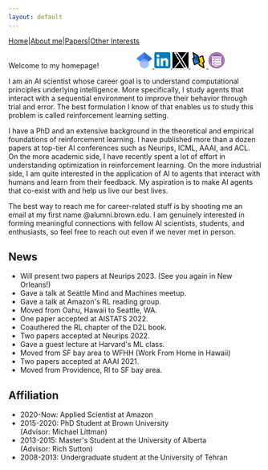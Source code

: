 ```yaml
---
layout: default
---
```


[Home](./index.html)|[About me](./another-page.html)|[Papers](./another-page.html)|[Other Interests](./other.html)

Welcome to my homepage!&nbsp;&nbsp;&nbsp;&nbsp;&nbsp;&nbsp;&nbsp;&nbsp;&nbsp;&nbsp;&nbsp;&nbsp;&nbsp;&nbsp;&nbsp;&nbsp;&nbsp;&nbsp;
<a href="https://scholar.google.com/citations?user=-2qyBJEAAAAJ&hl=en&oi=ao">
  <img src="/assets/img/gs.png" alt="Google Scholar Favicon" width="32" height="32">
</a>
<a href="https://www.linkedin.com/in/kavosh-asadi-029a1780/">
  <img src="/assets/img/linkedin.png" alt="LinkedIn Favicon" width="32" height="32">
</a>
<a href="https://twitter.com/AsadiKavosh">
  <img src="/assets/img/x.png" alt="X Favicon" width="32" height="32">
</a>
<a href="https://dblp.org/pid/192/1404.html">
  <img src="/assets/img/dblp.png" alt="DBLP Favicon" width="32" height="32">
</a>
<a href="./assets/pdfs/My_CV.pdf">
  <img src="/assets/img/resume.png" alt="DBLP Favicon" width="32" height="32">
</a>

I am an AI scientist whose career goal is to understand computational principles underlying intelligence. More specifically, I study agents that interact with a sequential environment to improve their behavior through trial and error. The best formulation I know of that enables us to study this problem is called reinforcement learning setting. 

I have a PhD and an extensive background in the theoretical and empirical foundations of reinforcement learning. I have published more than a dozen papers at top-tier AI conferences such as Neurips, ICML, AAAI, and ACL. On the more academic side, I have recently spent a lot of effort in understanding optimization in reinforcement learning. On the more industrial side, I am quite interested in the application of AI to agents that interact with humans and learn from their feedback. My aspiration is to make AI agents that co-exist with and help us live our best lives.

The best way to reach me for career-related stuff is by shooting me an email at my first name @alumni.brown.edu. I am genuinely interested in forming meaningful connections with fellow AI scientists, students, and enthusiasts, so feel free to reach out even if we never met in person.

## News
*   Will present two papers at Neurips 2023. (See you again in New Orleans!)
*   Gave a talk at Seattle Mind and Machines meetup.
*   Gave a talk at Amazon's RL reading group.
*   Moved from Oahu, Hawaii to Seattle, WA.
*   One paper accepted at AISTATS 2022.
*   Coauthered the RL chapter of the D2L book.
*   Two papers accepted at Neurips 2022.
*   Gave a guest lecture at Harvard's ML class.
*   Moved from SF bay area to WFHH (Work From Home in Hawaii)
*   Two papers accepted at AAAI 2021.
*   Moved from Providence, RI to SF bay area.


## Affiliation

*   2020-Now: Applied Scientist at Amazon
*   2015-2020: PhD Student at Brown University <br> (Advisor: Michael Littman)
*   2013-2015: Master's Student at the University of Alberta <br> (Advisor: Rich Sutton)
*   2008-2013: Undergraduate student at the University of Tehran